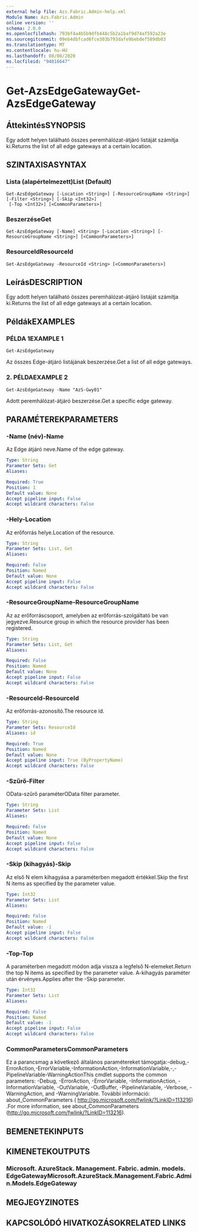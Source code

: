 ```yaml
---
external help file: Azs.Fabric.Admin-help.xml
Module Name: Azs.Fabric.Admin
online version: ''
schema: 2.0.0
ms.openlocfilehash: 793bf4a4b5b9dfb448c5b2a1baf9d74af592a23e
ms.sourcegitcommit: 09eb4dbfcad6fce303b793dafe9bebdef589db03
ms.translationtype: MT
ms.contentlocale: hu-HU
ms.lasthandoff: 08/08/2020
ms.locfileid: "94016647"
---
```

# <span data-ttu-id="545e9-101">Get-AzsEdgeGateway</span><span class="sxs-lookup"><span data-stu-id="545e9-101">Get-AzsEdgeGateway</span></span>

## <span data-ttu-id="545e9-102">Áttekintés</span><span class="sxs-lookup"><span data-stu-id="545e9-102">SYNOPSIS</span></span>
<span data-ttu-id="545e9-103">Egy adott helyen található összes peremhálózat-átjáró listáját számítja ki.</span><span class="sxs-lookup"><span data-stu-id="545e9-103">Returns the list of all edge gateways at a certain location.</span></span>

## <span data-ttu-id="545e9-104">SZINTAXISA</span><span class="sxs-lookup"><span data-stu-id="545e9-104">SYNTAX</span></span>

### <span data-ttu-id="545e9-105">Lista (alapértelmezett)</span><span class="sxs-lookup"><span data-stu-id="545e9-105">List (Default)</span></span>
```
Get-AzsEdgeGateway [-Location <String>] [-ResourceGroupName <String>] [-Filter <String>] [-Skip <Int32>]
 [-Top <Int32>] [<CommonParameters>]
```

### <span data-ttu-id="545e9-106">Beszerzése</span><span class="sxs-lookup"><span data-stu-id="545e9-106">Get</span></span>
```
Get-AzsEdgeGateway [-Name] <String> [-Location <String>] [-ResourceGroupName <String>] [<CommonParameters>]
```

### <span data-ttu-id="545e9-107">ResourceId</span><span class="sxs-lookup"><span data-stu-id="545e9-107">ResourceId</span></span>
```
Get-AzsEdgeGateway -ResourceId <String> [<CommonParameters>]
```

## <span data-ttu-id="545e9-108">Leírás</span><span class="sxs-lookup"><span data-stu-id="545e9-108">DESCRIPTION</span></span>
<span data-ttu-id="545e9-109">Egy adott helyen található összes peremhálózat-átjáró listáját számítja ki.</span><span class="sxs-lookup"><span data-stu-id="545e9-109">Returns the list of all edge gateways at a certain location.</span></span>

## <span data-ttu-id="545e9-110">Példák</span><span class="sxs-lookup"><span data-stu-id="545e9-110">EXAMPLES</span></span>

### <span data-ttu-id="545e9-111">PÉLDA 1</span><span class="sxs-lookup"><span data-stu-id="545e9-111">EXAMPLE 1</span></span>
```
Get-AzsEdgeGateway
```

<span data-ttu-id="545e9-112">Az összes Edge-átjáró listájának beszerzése.</span><span class="sxs-lookup"><span data-stu-id="545e9-112">Get a list of all edge gateways.</span></span>

### <span data-ttu-id="545e9-113">2. PÉLDA</span><span class="sxs-lookup"><span data-stu-id="545e9-113">EXAMPLE 2</span></span>
```
Get-AzsEdgeGateway -Name "AzS-Gwy01"
```

<span data-ttu-id="545e9-114">Adott peremhálózat-átjáró beszerzése.</span><span class="sxs-lookup"><span data-stu-id="545e9-114">Get a specific edge gateway.</span></span>

## <span data-ttu-id="545e9-115">PARAMÉTEREK</span><span class="sxs-lookup"><span data-stu-id="545e9-115">PARAMETERS</span></span>

### <span data-ttu-id="545e9-116">-Name (név)</span><span class="sxs-lookup"><span data-stu-id="545e9-116">-Name</span></span>
<span data-ttu-id="545e9-117">Az Edge átjáró neve.</span><span class="sxs-lookup"><span data-stu-id="545e9-117">Name of the edge gateway.</span></span>

```yaml
Type: String
Parameter Sets: Get
Aliases:

Required: True
Position: 1
Default value: None
Accept pipeline input: False
Accept wildcard characters: False
```

### <span data-ttu-id="545e9-118">-Hely</span><span class="sxs-lookup"><span data-stu-id="545e9-118">-Location</span></span>
<span data-ttu-id="545e9-119">Az erőforrás helye.</span><span class="sxs-lookup"><span data-stu-id="545e9-119">Location of the resource.</span></span>

```yaml
Type: String
Parameter Sets: List, Get
Aliases:

Required: False
Position: Named
Default value: None
Accept pipeline input: False
Accept wildcard characters: False
```

### <span data-ttu-id="545e9-120">-ResourceGroupName</span><span class="sxs-lookup"><span data-stu-id="545e9-120">-ResourceGroupName</span></span>
<span data-ttu-id="545e9-121">Az az erőforráscsoport, amelyben az erőforrás-szolgáltató be van jegyezve.</span><span class="sxs-lookup"><span data-stu-id="545e9-121">Resource group in which the resource provider has been registered.</span></span>

```yaml
Type: String
Parameter Sets: List, Get
Aliases:

Required: False
Position: Named
Default value: None
Accept pipeline input: False
Accept wildcard characters: False
```

### <span data-ttu-id="545e9-122">-ResourceId</span><span class="sxs-lookup"><span data-stu-id="545e9-122">-ResourceId</span></span>
<span data-ttu-id="545e9-123">Az erőforrás-azonosító.</span><span class="sxs-lookup"><span data-stu-id="545e9-123">The resource id.</span></span>

```yaml
Type: String
Parameter Sets: ResourceId
Aliases: id

Required: True
Position: Named
Default value: None
Accept pipeline input: True (ByPropertyName)
Accept wildcard characters: False
```

### <span data-ttu-id="545e9-124">-Szűrő</span><span class="sxs-lookup"><span data-stu-id="545e9-124">-Filter</span></span>
<span data-ttu-id="545e9-125">OData-szűrő paraméter</span><span class="sxs-lookup"><span data-stu-id="545e9-125">OData filter parameter.</span></span>

```yaml
Type: String
Parameter Sets: List
Aliases:

Required: False
Position: Named
Default value: None
Accept pipeline input: False
Accept wildcard characters: False
```

### <span data-ttu-id="545e9-126">-Skip (kihagyás)</span><span class="sxs-lookup"><span data-stu-id="545e9-126">-Skip</span></span>
<span data-ttu-id="545e9-127">Az első N elem kihagyása a paraméterben megadott értékkel.</span><span class="sxs-lookup"><span data-stu-id="545e9-127">Skip the first N items as specified by the parameter value.</span></span>

```yaml
Type: Int32
Parameter Sets: List
Aliases:

Required: False
Position: Named
Default value: -1
Accept pipeline input: False
Accept wildcard characters: False
```

### <span data-ttu-id="545e9-128">-Top</span><span class="sxs-lookup"><span data-stu-id="545e9-128">-Top</span></span>
<span data-ttu-id="545e9-129">A paraméterben megadott módon adja vissza a legfelső N-elemeket.</span><span class="sxs-lookup"><span data-stu-id="545e9-129">Return the top N items as specified by the parameter value.</span></span>
<span data-ttu-id="545e9-130">A-kihagyás paraméter után érvényes.</span><span class="sxs-lookup"><span data-stu-id="545e9-130">Applies after the -Skip parameter.</span></span>

```yaml
Type: Int32
Parameter Sets: List
Aliases:

Required: False
Position: Named
Default value: -1
Accept pipeline input: False
Accept wildcard characters: False
```

### <span data-ttu-id="545e9-131">CommonParameters</span><span class="sxs-lookup"><span data-stu-id="545e9-131">CommonParameters</span></span>
<span data-ttu-id="545e9-132">Ez a parancsmag a következő általános paramétereket támogatja:-debug,-ErrorAction,-ErrorVariable,-InformationAction,-InformationVariable,-,-PipelineVariable-WarningAction</span><span class="sxs-lookup"><span data-stu-id="545e9-132">This cmdlet supports the common parameters: -Debug, -ErrorAction, -ErrorVariable, -InformationAction, -InformationVariable, -OutVariable, -OutBuffer, -PipelineVariable, -Verbose, -WarningAction, and -WarningVariable.</span></span> <span data-ttu-id="545e9-133">További információ: about_CommonParameters ( http://go.microsoft.com/fwlink/?LinkID=113216) .</span><span class="sxs-lookup"><span data-stu-id="545e9-133">For more information, see about_CommonParameters (http://go.microsoft.com/fwlink/?LinkID=113216).</span></span>

## <span data-ttu-id="545e9-134">BEMENETEK</span><span class="sxs-lookup"><span data-stu-id="545e9-134">INPUTS</span></span>

## <span data-ttu-id="545e9-135">KIMENETEK</span><span class="sxs-lookup"><span data-stu-id="545e9-135">OUTPUTS</span></span>

### <span data-ttu-id="545e9-136">Microsoft. AzureStack. Management. Fabric. admin. models. EdgeGateway</span><span class="sxs-lookup"><span data-stu-id="545e9-136">Microsoft.AzureStack.Management.Fabric.Admin.Models.EdgeGateway</span></span>

## <span data-ttu-id="545e9-137">MEGJEGYZI</span><span class="sxs-lookup"><span data-stu-id="545e9-137">NOTES</span></span>

## <span data-ttu-id="545e9-138">KAPCSOLÓDÓ HIVATKOZÁSOK</span><span class="sxs-lookup"><span data-stu-id="545e9-138">RELATED LINKS</span></span>
